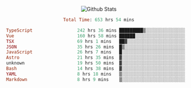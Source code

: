 <!DOCTYPE html>
<body>
<div align="center">
  
  ![Github Stats](https://github-readme-stats.vercel.app/api?username=verycrunchy&show_icons=true&theme=radical)

<!--START_SECTION:waka-->

```ruby
Total Time: 653 hrs 54 mins

TypeScript                 242 hrs 36 mins █████████▒░░░░░░░░░░░░░░░   37.11 %
Vue                        160 hrs 58 mins ██████░░░░░░░░░░░░░░░░░░░   24.62 %
TSX                        69 hrs 1 mins   ██▓░░░░░░░░░░░░░░░░░░░░░░   10.56 %
JSON                       35 hrs 26 mins  █▒░░░░░░░░░░░░░░░░░░░░░░░   05.42 %
JavaScript                 26 hrs 7 mins   █░░░░░░░░░░░░░░░░░░░░░░░░   03.99 %
Astro                      21 hrs 35 mins  ▓░░░░░░░░░░░░░░░░░░░░░░░░   03.30 %
unknown                    19 hrs 50 mins  ▓░░░░░░░░░░░░░░░░░░░░░░░░   03.03 %
Bash                       14 hrs 38 mins  ▓░░░░░░░░░░░░░░░░░░░░░░░░   02.24 %
YAML                       8 hrs 18 mins   ▒░░░░░░░░░░░░░░░░░░░░░░░░   01.27 %
Markdown                   8 hrs 9 mins    ▒░░░░░░░░░░░░░░░░░░░░░░░░   01.25 %
```

<!--END_SECTION:waka-->
</div>
</body>
</html>

